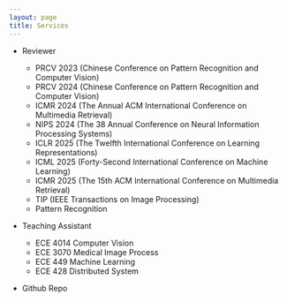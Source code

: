 ```yaml
---
layout: page
title: Services
---
```


- Reviewer
  - PRCV 2023 (Chinese Conference on Pattern Recognition and Computer Vision)
  - PRCV 2024 (Chinese Conference on Pattern Recognition and Computer Vision)
  - ICMR 2024 (The Annual ACM International Conference on Multimedia Retrieval)
  - NIPS 2024 (The 38 Annual Conference on Neural Information Processing Systems)
  - ICLR 2025 (The Twelfth International Conference on Learning Representations)
  - ICML 2025 (Forty-Second International Conference on Machine Learning)
  - ICMR 2025 (The 15th ACM International Conference on Multimedia Retrieval)
  - TIP (IEEE Transactions on Image Processing)
  - Pattern Recognition

- Teaching Assistant
  - ECE 4014 Computer Vision
  - ECE 3070 Medical Image Process
  - ECE 449 Machine Learning
  - ECE 428 Distributed System
- Github Repo
    
